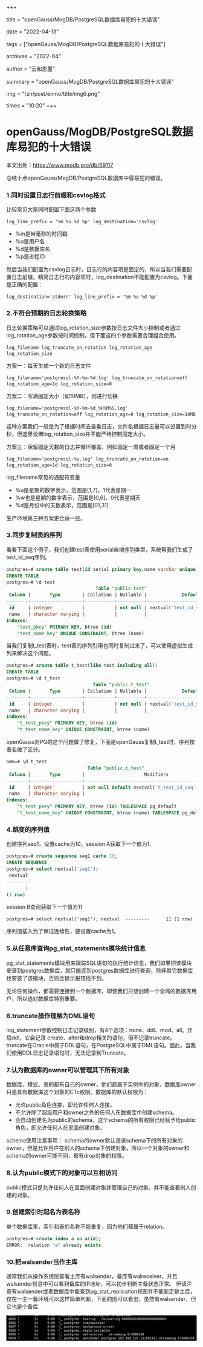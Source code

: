 +++

title = "openGauss/MogDB/PostgreSQL数据库易犯的十大错误" 

date = "2022-04-13" 

tags = ["openGauss/MogDB/PostgreSQL数据库易犯的十大错误"] 

archives = "2022-04" 

author = "云和恩墨" 

summary = "openGauss/MogDB/PostgreSQL数据库易犯的十大错误"

img = "/zh/post/enmo/title/img6.png" 

times = "10:20"
+++

# openGauss/MogDB/PostgreSQL数据库易犯的十大错误

本文出处：https://www.modb.pro/db/69117

总结十点openGauss/MogDB/PostgreSQL数据库中容易犯的错误。

### 1.同时设置日志行前缀和csvlog格式

比较常见大家同时配置下面这两个参数

```
log_line_prefix = '%m %u %d %p' log_destination='csvlog' 
```

- %m是带毫秒的时间戳
- %u是用户名
- %d是数据库名
- %p是进程ID

然后当我们配置为csvlog日志时，日志行的内容项是固定的，所以当我们需要配置日志前缀，精简日志行的内容项时，log_destination不能配置为csvlog。下面是正确的配置：

```
log_destination='stderr' log_line_prefix = '%m %u %d %p' 
```

### 2.不符合预期的日志轮换策略

日志轮换策略可以通过log_rotation_size参数按日志文件大小控制或者通过log_rotation_age参数按时间控制，但下面这四个参数需要合理组合使用。

```
log_filename log_truncate_on_rotation log_rotation_age log_rotation_size 
```

方案一：每天生成一个新的日志文件

```
log_filename='postgresql-%Y-%m-%d.log' log_truncate_on_rotation=off log_rotation_age=1d log_rotation_size=0 
```

方案二：写满固定大小（如10MB），则进行切换

```
log_filename='postgresql-%Y-%m-%d_%H%M%S.log' log_truncate_on_rotation=off log_rotation_age=0 log_rotation_size=10MB 
```

这种方案我们一般是为了根据时间去查看日志，文件名根据日志量可以设置到时分秒，但这里设置log_rotation_size并不能严格控制固定大小。

方案三：保留固定天数的日志并循环覆盖，例如固定一周或者固定一个月

```
log_filename='postgresql-%u.log' log_truncate_on_rotation=on log_rotation_age=1d log_rotation_size=0 
```

log_filename常见的通配符变量

- %u是星期的数字表示，范围是[1,7]，1代表星期一
- %w也是星期的数字表示，范围是[0,6]，0代表星期天
- %d是月份中的天数表示，范围是[01,31]

生产环境第三种方案更合适一些。

### 3.同步复制表的序列

看看下面这个例子，我们创建test表使用serial自增序列类型，系统帮我们生成了test_id_seq序列。

```sql
postgres=# create table test(id serial primary key,name varchar unique);
CREATE TABLE
postgres=# \d test
                                 Table "public.test"
 Column |       Type        | Collation | Nullable |             Default              
--------+-------------------+-----------+----------+----------------------------------
 id     | integer           |           | not null | nextval('test_id_seq'::regclass)
 name   | character varying |           |          | 
Indexes:
    "test_pkey" PRIMARY KEY, btree (id)
    "test_name_key" UNIQUE CONSTRAINT, btree (name)
```

当我们复制t_test表时，test表的序列引用也同时复制过来了，可以使用虚拟生成列来解决这个问题。

```sql
postgres=# create table t_test(like test including all);
CREATE TABLE
postgres=# \d t_test
                                Table "public.t_test"
 Column |       Type        | Collation | Nullable |             Default              
--------+-------------------+-----------+----------+----------------------------------
 id     | integer           |           | not null | nextval('test_id_seq'::regclass)
 name   | character varying |           |          | 
Indexes:
    "t_test_pkey" PRIMARY KEY, btree (id)
    "t_test_name_key" UNIQUE CONSTRAINT, btree (name)

```

openGauss对PG的这个问题做了修复，下面是openGauss复制t_test时，序列按表名做了区分。

```sql
omm=# \d t_test
                              Table "public.t_test"
 Column |       Type        |                      Modifiers                      
--------+-------------------+-----------------------------------------------------
 id     | integer           | not null default nextval('t_test_id_seq'::regclass)
 name   | character varying | 
Indexes:
    "t_test_pkey" PRIMARY KEY, btree (id) TABLESPACE pg_default
    "t_test_name_key" UNIQUE CONSTRAINT, btree (name) TABLESPACE pg_default

```

### 4.跳变的序列值

创建序列seq1，设置cache为10，session A获取下一个值为1.

```sql
postgres=# create sequence seq1 cache 10;
CREATE SEQUENCE
postgres=# select nextval('seq1');
 nextval 
---------
       1
(1 row)

```

session B查询获取下一个值为11

```
postgres=# select nextval('seq1'); nextval  ---------      11 (1 row) 
```

序列值插入为了保证连续性，要设置cache为1。

### 5.从任意库查询pg_stat_statements模块统计信息

pg_stat_statements模块用来跟踪SQL语句的执行统计信息，我们如果把该模块安装到postgres数据库，就只能连到postgres数据库进行查询，除非其它数据库也安装了该模块，否则会提示报错找不到。

无论任何操作，都需要连接到一个数据库，即使我们只想创建一个全局的数据库用户，所以选对数据库特别重要。

### 6.truncate操作理解为DML语句

log_statement参数控制日志记录级别，有4个选项：none、ddl、mod、all。开启ddl，它会记录 create、alter和drop相关的语句，但不记录truncate。
truncate在Oracle中属于DDL语句，在PostgreSQL中属于DML语句。因此，当我们使用DDL日志记录语句时，无法记录到Truncate。

### 7.认为数据库的owner可以管理其下所有对象

数据库、模式、表的都有自己的owner，他们都属于实例中的对象，数据库owner只是具有数据库这个对象的CTc权限。数据库的默认权限为：

- 允许public角色连接，即允许任何人连接。
- 不允许除了超级用户和owner之外的任何人在数据库中创建schema。
- 会自动创建名为public的schema，这个schema的所有权限已经赋予给public角色，即允许任何人在里面创建对象。

schema使用注意事项：
schema的owner默认是该schema下的所有对象的owner，但是允许用户在别人的schema下创建对象，所以一个对象的owner和schema的owner可能不同，都有drop对象的权限。

### 8.认为public模式下的对象可以互相访问

public模式只是允许任何人在里面创建对象并管理自己的对象，并不能查看别人创建的对象。

### 9.创建索引时起名为表名称

单个数据库里，索引和表的名称不能重复，因为他们都属于relation。

```sql
postgres=# create index a on a(id);
ERROR:  relation "a" already exists
```

### 10.把walsender当作主库

通常我们从操作系统层查看主库有walsender，备库有walreceiver，并且walsender信息中可以看到备库的IP地址，可以初步判断主备状态正常。
但请注意有walsender或者数据库中能查到pg_stat_replication视图并不能断定是主库，仅在一主一备环境可以这样简单判断，下面的图可以看出，虽然有walsender，但它也是个备库.

![QQ截图20210603091354.png](./images/20210603-9b70ba89-658c-4902-818a-099c359808b4.png)
